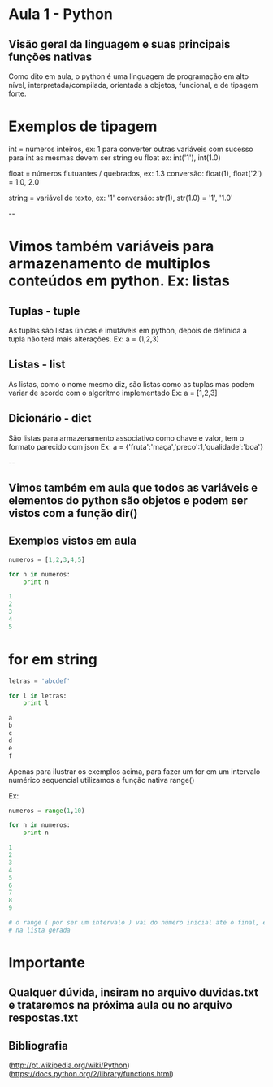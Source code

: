 Aula 1 - Python
===============

Visão geral da linguagem e suas principais funções nativas
----------------------------------------------------------

Como dito em aula, o python é uma linguagem de programação em alto nível, interpretada/compilada, orientada a objetos,
funcional, e de tipagem forte.

# Exemplos de tipagem

int = números inteiros, ex: 1
para converter outras variáveis com sucesso para int as mesmas devem ser string ou float
ex: int('1'), int(1.0)

float = números flutuantes / quebrados, ex: 1.3
conversão: float(1), float('2') = 1.0, 2.0

string = variável de texto, ex: '1'
conversão: str(1), str(1.0) = '1', '1.0'

--

# Vimos também variáveis para armazenamento de multiplos conteúdos em python. Ex: listas

## Tuplas - tuple

As tuplas são listas únicas e imutáveis em python, depois de definida a tupla não terá mais alterações.
Ex: a = (1,2,3)

## Listas - list

As listas, como o nome mesmo diz, são listas como as tuplas mas podem variar de acordo com o algorítmo implementado
Ex: a = [1,2,3]

## Dicionário - dict

São listas para armazenamento associativo como chave e valor, tem o formato parecido com json
Ex: a = {'fruta':'maça','preco':1,'qualidade':'boa'}

--

Vimos também em aula que todos as variáveis e elementos do python são objetos e podem ser vistos com a função dir()
-------------------------------------------------------------------------------------------------------------------

Exemplos vistos em aula
-----------------------

```python
numeros = [1,2,3,4,5]

for n in numeros:
    print n

1
2
3
4
5
```

# for em string

```python
letras = 'abcdef'

for l in letras:
    print l

a
b
c
d
e
f
```

Apenas para ilustrar os exemplos acima, para fazer um for em um intervalo numérico sequencial
utilizamos a função nativa range()

Ex:

```python
numeros = range(1,10)

for n in numeros:
    print n

1
2
3
4
5
6
7
8
9

# o range ( por ser um intervalo ) vai do número inicial até o final, entretando o número final não entra
# na lista gerada
```

Importante
==========

Qualquer dúvida, insiram no arquivo duvidas.txt e trataremos na próxima aula ou no arquivo respostas.txt
--------------------------------------------------------------------------------------------------------


Bibliografia
------------

(http://pt.wikipedia.org/wiki/Python)
(https://docs.python.org/2/library/functions.html)